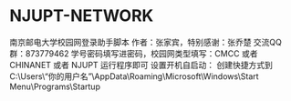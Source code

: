 # NJUPT-NETWORK
南京邮电大学校园网登录助手脚本
作者：张家宾，特别感谢：张乔楚
交流QQ群：873779462
学号密码填写进密码，校园网类型填写：CMCC  或者 CHINANET 或者 NJUPT
运行程序即可
设置开机自启动：
创建快捷方式到
C:\Users\“你的用户名”\AppData\Roaming\Microsoft\Windows\Start Menu\Programs\Startup
